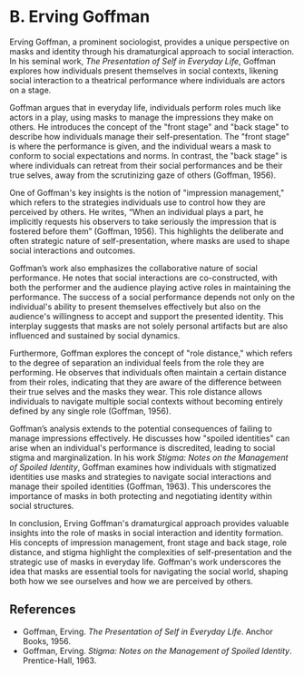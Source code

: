# B. Erving Goffman

Erving Goffman, a prominent sociologist, provides a unique perspective on masks and identity 
through his dramaturgical approach to social interaction. In his seminal work, *The Presentation 
of Self in Everyday Life*, Goffman explores how individuals present themselves in social 
contexts, likening social interaction to a theatrical performance where individuals are actors 
on a stage.

Goffman argues that in everyday life, individuals perform roles much like actors in a play, 
using masks to manage the impressions they make on others. He introduces the concept of the 
"front stage" and "back stage" to describe how individuals manage their self-presentation. 
The "front stage" is where the performance is given, and the individual wears a mask to conform
to social expectations and norms. In contrast, the "back stage" is where individuals can retreat
from their social performances and be their true selves, away from the scrutinizing gaze of 
others (Goffman, 1956).

One of Goffman's key insights is the notion of "impression management," which refers to the 
strategies individuals use to control how they are perceived by others. He writes, “When an 
individual plays a part, he implicitly requests his observers to take seriously the impression 
that is fostered before them” (Goffman, 1956). This highlights the deliberate and often strategic 
nature of self-presentation, where masks are used to shape social interactions and outcomes.

Goffman’s work also emphasizes the collaborative nature of social performance. He notes that 
social interactions are co-constructed, with both the performer and the audience playing active 
roles in maintaining the performance. The success of a social performance depends not only on the 
individual's ability to present themselves effectively but also on the audience's willingness to 
accept and support the presented identity. This interplay suggests that masks are not solely personal 
artifacts but are also influenced and sustained by social dynamics.

Furthermore, Goffman explores the concept of "role distance," which refers to the degree of separation 
an individual feels from the role they are performing. He observes that individuals often maintain 
a certain distance from their roles, indicating that they are aware of the difference between their 
true selves and the masks they wear. This role distance allows individuals to navigate multiple social 
contexts without becoming entirely defined by any single role (Goffman, 1956).

Goffman’s analysis extends to the potential consequences of failing to manage impressions effectively. 
He discusses how "spoiled identities" can arise when an individual's performance is discredited, leading 
to social stigma and marginalization. In his work *Stigma: Notes on the Management of Spoiled Identity*, 
Goffman examines how individuals with stigmatized identities use masks and strategies to navigate social 
interactions and manage their spoiled identities (Goffman, 1963). This underscores the importance of masks 
in both protecting and negotiating identity within social structures.

In conclusion, Erving Goffman's dramaturgical approach provides valuable insights into the role of masks 
in social interaction and identity formation. His concepts of impression management, front stage and back 
stage, role distance, and stigma highlight the complexities of self-presentation and the strategic use of
masks in everyday life. Goffman's work underscores the idea that masks are essential tools for navigating 
the social world, shaping both how we see ourselves and how we are perceived by others.

## References

- Goffman, Erving. *The Presentation of Self in Everyday Life*. Anchor Books, 1956.
- Goffman, Erving. *Stigma: Notes on the Management of Spoiled Identity*. Prentice-Hall, 1963.
